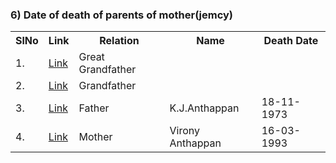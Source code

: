 


### 6) Date of death of parents of mother(jemcy)
<table>
<tr><th>SlNo</th><th>Link</th><th>Relation</th><th>Name</th><th>Death Date</th></tr>
  <tr><td>1.</td><td><a href="">Link</a></td><td>Great Grandfather</td><td></td><td></td></tr>
  <tr><td>2.</td><td><a href="">Link</a></td><td>Grandfather</td><td></td><td></td></tr> 
  <tr><td>3.</td><td><a href="">Link</a></td><td>Father</td><td>K.J.Anthappan</td><td>18-11-1973</td></tr>
  <tr><td>4.</td><td><a href="">Link</a></td><td>Mother</td><td>Virony Anthappan</td><td>16-03-1993</td></tr>
</table>
